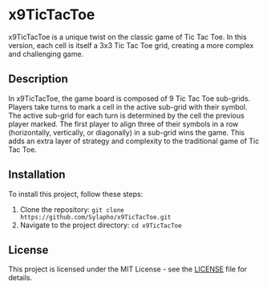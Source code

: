 # x9TicTacToe

x9TicTacToe is a unique twist on the classic game of Tic Tac Toe. In this version, each cell is itself a 3x3 Tic Tac Toe grid, creating a more complex and challenging game.

## Description

In x9TicTacToe, the game board is composed of 9 Tic Tac Toe sub-grids. Players take turns to mark a cell in the active sub-grid with their symbol. The active sub-grid for each turn is determined by the cell the previous player marked. The first player to align three of their symbols in a row (horizontally, vertically, or diagonally) in a sub-grid wins the game. This adds an extra layer of strategy and complexity to the traditional game of Tic Tac Toe.

## Installation

To install this project, follow these steps:

1. Clone the repository: `git clone https://github.com/Sylapho/x9TicTacToe.git`
2. Navigate to the project directory: `cd x9TicTacToe`

## License

This project is licensed under the MIT License - see the [LICENSE](LICENSE) file for details.